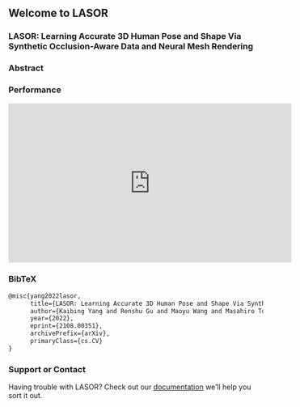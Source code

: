 ## Welcome to LASOR

### LASOR: Learning Accurate 3D Human Pose and Shape Via Synthetic Occlusion-Aware Data and Neural Mesh Rendering

### Abstract



### Performance

<div style="text-align=center">
<iframe width="560" height="315" src="https://www.youtube.com/embed/9lc7dYCxskQ" frameborder="0" allow="autoplay; encrypted-media" allowfullscreen></iframe>
</div>





### BibTeX

```latex
@misc{yang2022lasor,
      title={LASOR: Learning Accurate 3D Human Pose and Shape Via Synthetic Occlusion-Aware Data and Neural Mesh Rendering}, 
      author={Kaibing Yang and Renshu Gu and Maoyu Wang and Masahiro Toyoura and Gang Xu},
      year={2022},
      eprint={2108.00351},
      archivePrefix={arXiv},
      primaryClass={cs.CV}
}
```



### Support or Contact

Having trouble with LASOR? Check out our [documentation](https://github.com/iGame-Lab/LASOR/) we’ll help you sort it out.
